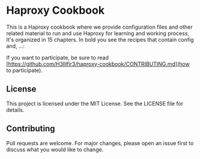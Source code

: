 # Haproxy Cookbook

This is a Haproxy cookbook where we provide configuration files and other related material to run and use Haproxy for learning and working process, It's organized in 15 chapters. In bold you see the recipes that contain config and, ...:

If you want to participate, be sure to read [https://github.com/H3lllfir3/haproxy-cookbook/CONTRIBUTING.md](how to participate).


## License
This project is licensed under the MIT License. See the LICENSE file for details.

## Contributing
Pull requests are welcome. For major changes, please open an issue first to discuss what you would like to change.